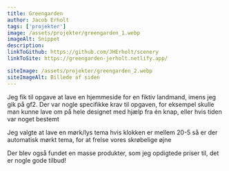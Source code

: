 ```yaml
---
title: Greengarden
author: Jacob Erholt
tags: ['projekter']
image: /assets/projekter/greengarden_1.webp
imageAlt: Snippet
description:
linkToGithub: https://github.com/JHErholt/scenery
linkToSite: https://greengarden-jerholt.netlify.app/

siteImage: /assets/projekter/greengarden_2.webp
siteImageAlt: Billede af siden
---
```

<p>Jeg fik til opgave at lave en hjemmeside for en fiktiv landmand, imens jeg gik på gf2. Der var nogle specifikke krav til opgaven, for eksempel skulle man kunne lave om på hele designet med hjælp fra én knap, eller hvis tiden var noget bestemt</p>

<p>Jeg valgte at lave en mørk/lys tema hvis klokken er mellem 20-5 så er der automatisk mørkt tema, for at frelse vores skrøbelige øjne </p>

<p>Der blev også fundet en masse produkter, som jeg opdigtede priser til, det er nogle gode tilbud!</p>
